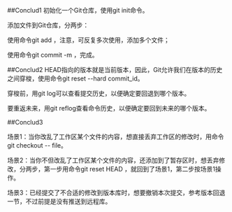 ##Conclud1初始化一个Git仓库，使用git init命令。添加文件到Git仓库，分两步：使用命令git add <file>，注意，可反复多次使用，添加多个文件；使用命令git commit -m <message>，完成。##Conclud2HEAD指向的版本就是当前版本，因此，Git允许我们在版本的历史之间穿梭，使用命令git reset --hard commit_id。穿梭前，用git log可以查看提交历史，以便确定要回退到哪个版本。要重返未来，用git reflog查看命令历史，以便确定要回到未来的哪个版本。##Conclud3场景1：当你改乱了工作区某个文件的内容，想直接丢弃工作区的修改时，用命令git checkout -- file。场景2：当你不但改乱了工作区某个文件的内容，还添加到了暂存区时，想丢弃修改，分两步，第一步用命令git reset HEAD <file>，就回到了场景1，第二步按场景1操作。场景3：已经提交了不合适的修改到版本库时，想要撤销本次提交，参考版本回退一节，不过前提是没有推送到远程库。